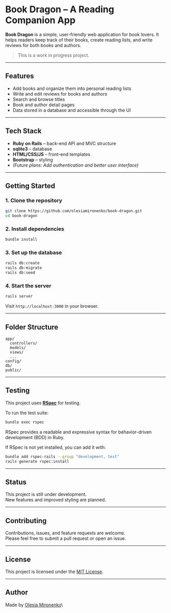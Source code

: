 # Book Dragon – A Reading Companion App

**Book Dragon** is a simple, user-friendly web application for book lovers. It helps readers keep track of their books, create reading lists, and write reviews for both books and authors.

> This is a work in progress project.

---

## Features

- Add books and organize them into personal reading lists
- Write and edit reviews for books and authors
- Search and browse titles
- Book and author detail pages
- Data stored in a database and accessible through the UI

---

## Tech Stack

- **Ruby on Rails** – back-end API and MVC structure
- **sqlite3** – database
- **HTML/CSS/JS** – front-end templates
- **Bootstrap** – styling
- _(Future plans: Add authentication and better user interface)_

---

## Getting Started

### 1. Clone the repository

```bash
git clone https://github.com/olesiamironenko/book-dragon.git
cd book-dragon
```

### 2. Install dependencies

```bash
bundle install
```

### 3. Set up the database

```bash
rails db:create
rails db:migrate
rails db:seed
```

### 4. Start the server

```bash
rails server
```

Visit `http://localhost:3000` in your browser.

---

## Folder Structure

```text
app/
  controllers/
  models/
  views/
  ...
config/
db/
public/
```

---

## Testing

This project uses [**RSpec**](https://rspec.info/) for testing.

To run the test suite:

```bash
bundle exec rspec
```

RSpec provides a readable and expressive syntax for behavior-driven development (BDD) in Ruby.

If RSpec is not yet installed, you can add it with:

```bash
bundle add rspec-rails --group "development, test"
rails generate rspec:install
```

---

## Status

This project is still under development.\
New features and improved styling are planned.

---

## Contributing

Contributions, issues, and feature requests are welcome.\
Please feel free to submit a pull request or open an issue.

---

## License

This project is licensed under the [MIT License](LICENSE).

---

## Author

Made by [Olesia Mironenko](https://github.com/olesiamironenko)\
